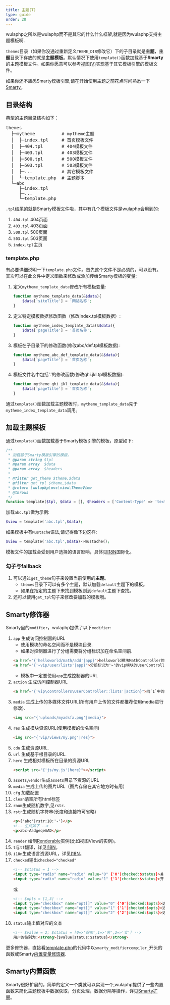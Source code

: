 ```yaml
---
title: 主题(T)
type: guide
order: 28
---
```


wulaphp之所以是wulaphp而不是其它的什么什么框架,就是因为wulaphp支持主题模板啊.

`themes`目录（如果你没通过重新定义`THEME_DIR`修改它）下的子目录就是**主题**，**主题**目录下存放的就是**主题模板**。默认情况下使用`template()`函数加载基于**Smarty**的主题模板文件。如果你愿意可以参考[视图(V)](view.html)实现基于其它模板引擎的模板文件。

<p class="tip">
如果你还不熟悉Smarty模板引擎,请在开始使用主题之前花点时间熟悉一下<a href="https://www.smarty.net/docs/zh_CN/" target="_blank">Smarty</a>。
</p>

## 目录结构

典型的主题目录结构如下：
<pre>
themes
  ├─mytheme          # mytheme主题
  │  ├─index.tpl     # 首页模板文件
  │  ├─404.tpl       # 404模板文件
  │  ├─403.tpl       # 403模板文件
  │  ├─500.tpl       # 500模板文件
  │  ├─503.tpl       # 503模板文件
  │  ├─...           # 其它模板文件
  │  └─template.php  # 主题脚本
  └─abc
     ├─index.tpl
     ├─...
     └─template.php
</pre>

`.tpl`结尾的就是Smarty模板文件啦，其中有几个模板文件是wulaphp会用到的:

1. `404.tpl` 404页面
2. `403.tpl` 403页面
3. `500.tpl` 500页面
4. `503.tpl` 503页面
5. `index.tpl`主页

### template.php

有必要详细说明一下`template.php`文件。首先这个文件不是必须的，可以没有。其次可以在此文件中定义函数来修改或添加传给Smarty模板的变量:

1. 定义`mytheme_template_data`修改所有模板变量:
    ```php
    function mytheme_template_data(&$data){
        $data['siteTitle'] = '网站名称';
    }
    ```
2. 定义特定模板数据修改函数（修改index.tpl模板数据）:
    ```php
    function mytheme_index_template_data(&$data){
        $data['pageTitle'] = '首页名称';
    }
    ```
3. 模板在子目录下的修改函数(修改abc/def.tpl模板数据):
    ```php
    function mytheme_abc_def_template_data(&$data){
        $data['pageTitle'] = '首页名称';
    }
    ```
4. 模板文件名中包括'.'的修改函数(修改ghi.jkl.tpl模板数据):
    ```php
    function mytheme_ghi_jkl_template_data(&$data){
        $data['pageTitle'] = '首页名称';
    }
    ```

通过`template()`函数加载主题模板时，`mytheme_template_data`先于`mytheme_index_template_data`调用。

## 加载主题模板

通过`template()`函数加载基于Smarty模板引擎的模板，原型如下:

```php
/**
 * 加载基于Smarty模板引擎的模板。
 * @param string $tpl
 * @param array  $data
 * @param array  $headers
 *
 * @filter get_theme $theme,$data
 * @filter get_tpl $theme,$data
 * @return \wulaphp\mvc\view\ThemeView
 * @throws
 */
function template($tpl, $data = [], $headers = ['Content-Type' => 'text/html'])
```

加载`abc.tpl`做为示例:

```php
$view = template('abc.tpl',$data);
```

如果模板中有`Mustache`语法,请记得像下边这样:

```php
$view = template('abc.tpl',$data)->mustache();
```

<p class="tip">
模板文件的加载会受到用户选择的语言影响，具体见<a href="../advance/i18n.html">I18N</a>国际化。
</p>

### 勾子与failback

1. 可以通过`get_theme`勾子来设置当前使用的**主题**。
    * `themes`目录下可以有多个主题，默认加载`default`主题下的模板。
    * 如果在指定的主题下未找到模板则到`default`主题下查找。
2. 还可以使用`get_tpl`勾子来修改要加载的模板哦。

## Smarty修饰器

Smarty里的`modifier`，wulaphp提供了以下`modifier`:

1. `app` 生成访问控制器的URL
    * 使用模块的命名空间而不是模块目录.
    * 如果对控制器进行了分组需要将分组标识加在命名空间前.
    ```html
    <a href="{'helloworld/math/add'|app}">helloworld模块MathController的add方法</a>
    <a href="{'~vip/user/lists'|app}">分组标识为'~'的vip模块的UserController的lists方法</a>
    ```
    * 模板中一定要使用`app`生成控制器的URL
2. `action` 生成访问控制器URL
    ```html
    <a href="{'vip\controllers\UserController::lists'|action}">同`1`中的第二个链接</a>
    ```
3. `media` 生成上传的多媒体文件URL(所有用户上传的文件都推荐使用media进行修改).
    ```html
    <img src="{'uploads/myadsfa.png'|media}">
    ```
4. `res` 生成模块资源URL(使用模板的命名空间)
    ```html
    <img src="{'vip/views/my.png'|res}">
    ```
5. `cdn` 生成资源URL.
6. `url` 生成基于根目录的URL.
7. `here` 生成相对模板所在目录的资源URL
    ```html
    <script src="{'js/my.js'|here}"></script>
    ```
8. `assets`,`vendor`生成`assets`目录下资源的URL
9. `media` 生成上传的图片URL（图片存储在其它地方时有用）
10. `cfg` 加载配置
11. `clean`清空所有html标签
12. `rnum`生成随机数字,见`rstr`.
13. `rstr`生成随机字符串(长度和连接符可省略)
    ```html
    <p>{'abc'|rstr:10:'-'}</p>
    <!-- 生成如下 -->
    <p>abc-AadgeqeAAD</p>
    ```
14. `render` 绘制[Renderable](https://github.com/ninggf/wulaphp/blob/v2.0/wulaphp/mvc/view/Renderable.php)实例(比如视图View的实例)。
15. `t`与`tf`翻译，详见[I18N](../advance/i18n.html#使用)。
16. `i18n`生成语言资源URL，详见[I18N](../advance/i18n.html#使用)。
17. `checked`输出`checked="checked"`
    ```html
    <!-- $status = 1 -->
    <input type="radio" name="radio" value="0" {'0'|checked:$status}>关
    <input type="radio" name="radio" value="1" {'1'|checked:$status}>开
    ```
    或
    ```html
    <!-- $opts = [1,3] -->
    <input type="checkbox" name="opt[]" value="0" {'0'|checked:$opts}>选项1
    <input type="checkbox" name="opt[]" value="1" {'1'|checked:$opts}>选项2
    <input type="checkbox" name="opt[]" value="2" {'2'|checked:$opts}>选项3
    ```
18. `status`输出值对应的文本
    ```html
    <!-- $value = 2; $status = [0=>'保密',1=>'男',2=>'女'] -->
    用户的性别为:<strong>{$value|status:$status}</strong>
    ```

更多修饰器，直接看[template.php](https://github.com/ninggf/wulaphp/blob/v2.0/includes/template.php)的代码中以`smarty_modifiercompiler_`开头的函数或Smarty[内置变量修饰器](https://www.smarty.net/docs/zh_CN/language.modifiers.tpl).

## Smarty内置函数

Smarty很好扩展的，简单的定义一个类就可以实现一个,wulaphp提供了一些内置函数来简化主题模板中数据获取，分页处理，数据分隔等操作，详见[Smarty扩展](../advance/smarty.funcs.html)。

